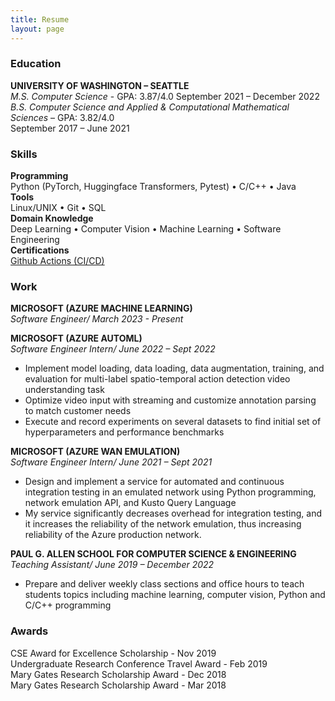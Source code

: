 ```yaml
---
title: Resume
layout: page
---
```

### Education
**UNIVERSITY OF WASHINGTON – SEATTLE**  
*M.S. Computer Science* - GPA: 3.87/4.0
September 2021 – December 2022  
*B.S. Computer Science and Applied & Computational Mathematical Sciences* – GPA: 3.82/4.0  
September 2017 – June 2021  

### Skills
**Programming**  
Python (PyTorch, Huggingface Transformers, Pytest) • C/C++ • Java  
**Tools**  
Linux/UNIX • Git • SQL  
**Domain Knowledge**  
Deep Learning • Computer Vision • Machine Learning • Software Engineering  
**Certifications**  
[Github Actions (CI/CD)](https://www.credly.com/badges/78998809-fea4-487c-8779-6f7d88dd422d/print)  

### Work 
**MICROSOFT (AZURE MACHINE LEARNING)**  
*Software Engineer/ March 2023 - Present* 

**MICROSOFT (AZURE AUTOML)**  
*Software Engineer Intern/ June 2022 – Sept 2022*
- Implement model loading, data loading, data augmentation, training, and evaluation for multi-label spatio-temporal action detection video understanding task
- Optimize video input with streaming and customize annotation parsing to match customer needs
- Execute and record experiments on several datasets to find initial set of hyperparameters and performance benchmarks

**MICROSOFT (AZURE WAN EMULATION)**  
*Software Engineer Intern/ June 2021 – Sept 2021*
- Design and implement a service for automated and continuous integration testing in an emulated network using Python programming, network emulation API, and Kusto Query Language
- My service significantly decreases overhead for integration testing, and it increases the reliability of the network emulation, thus increasing reliability of the Azure production network.

**PAUL G. ALLEN SCHOOL FOR COMPUTER SCIENCE & ENGINEERING**  
*Teaching Assistant/ June 2019 – December 2022*
- Prepare and deliver weekly class sections and office hours to teach students topics including machine learning, computer vision, Python and C/C++ programming

### Awards
CSE Award for Excellence Scholarship - Nov 2019  
Undergraduate Research Conference Travel Award - Feb 2019  
Mary Gates Research Scholarship Award - Dec 2018  
Mary Gates Research Scholarship Award - Mar 2018  